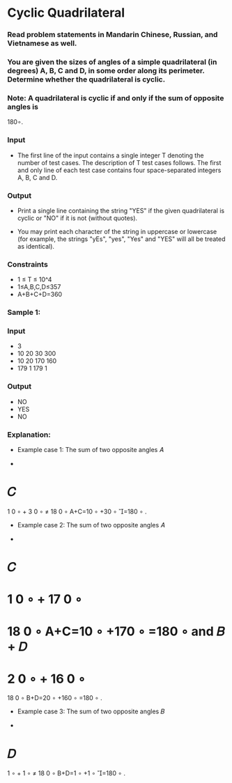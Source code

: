 # Cyclic Quadrilateral
### Read problem statements in Mandarin Chinese, Russian, and Vietnamese as well.

### You are given the sizes of angles of a simple quadrilateral (in degrees) A, B, C and D, in some order along its perimeter. Determine whether the quadrilateral is cyclic.

### Note: A quadrilateral is cyclic if and only if the sum of opposite angles is 
180∘.

### Input
- The first line of the input contains a single integer T denoting the number of test cases. The description of T test cases follows.
The first and only line of each test case contains four space-separated integers A, B, C and D.
### Output
- Print a single line containing the string "YES" if the given quadrilateral is cyclic or "NO" if it is not (without quotes).

- You may print each character of the string in uppercase or lowercase (for example, the strings "yEs", "yes", "Yes" and "YES" will all be treated as identical).

### Constraints
- 1 ≤ T ≤ 10^4
- 1≤A,B,C,D≤357
- A+B+C+D=360

### Sample 1:
### Input
- 3
- 10 20 30 300
- 10 20 170 160
- 179 1 179 1
### Output
- NO
- YES
- NO
### Explanation:
- Example case 1: The sum of two opposite angles 
𝐴
+
𝐶
=
1
0
∘
+
3
0
∘
≠
18
0
∘
A+C=10 
∘
 +30 
∘
 =180 
∘
 .

- Example case 2: The sum of two opposite angles 
𝐴
+
𝐶
=
1
0
∘
+
17
0
∘
=
18
0
∘
A+C=10 
∘
 +170 
∘
 =180 
∘
  and 
𝐵
+
𝐷
=
2
0
∘
+
16
0
∘
=
18
0
∘
B+D=20 
∘
 +160 
∘
 =180 
∘
 .

- Example case 3: The sum of two opposite angles 
𝐵
+
𝐷
=
1
∘
+
1
∘
≠
18
0
∘
B+D=1 
∘
 +1 
∘
 =180 
∘
 .